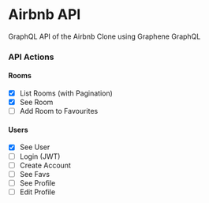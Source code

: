 # Airbnb API

GraphQL API of the Airbnb Clone using Graphene GraphQL

### API Actions

#### Rooms

- [x] List Rooms (with Pagination)
- [x] See Room
- [ ] Add Room to Favourites

#### Users

- [x] See User
- [ ] Login (JWT)
- [ ] Create Account
- [ ] See Favs
- [ ] See Profile
- [ ] Edit Profile